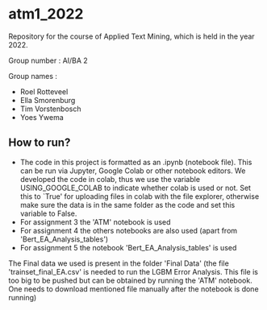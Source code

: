 # atm1_2022
Repository for the course of Applied Text Mining, which is held in the year 2022.

Group number : AI/BA 2

Group names : 
- Roel Rotteveel
- Ella Smorenburg
- Tim Vorstenbosch
- Yoes Ywema

## How to run?

- The code in this project is formatted as an .ipynb (notebook file). This can be run via Jupyter, Google Colab or other notebook editors. We developed the code in colab, thus we use the variable USING_GOOGLE_COLAB to indicate whether colab is used or not. Set this to `True' for uploading files in colab with the file explorer, otherwise make sure the data is in the same folder as the code and set this variable to False.
- For assignment 3 the 'ATM' notebook is used
- For assignment 4 the others notebooks are also used (apart from 'Bert_EA_Analysis_tables')
- For assignment 5 the notebook 'Bert_EA_Analysis_tables' is used

The Final data we used is present in the folder 'Final Data' (the file 'trainset_final_EA.csv' is needed to run the LGBM Error Analysis. This file is too big to be pushed but can be obtained by running the 'ATM' notebook. One needs to download mentioned file manually after the notebook is done running)
